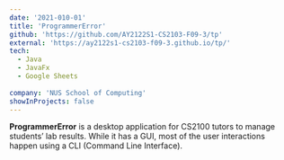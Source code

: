 ```yaml
---
date: '2021-010-01'
title: 'ProgrammerError'
github: 'https://github.com/AY2122S1-CS2103-F09-3/tp'
external: 'https://ay2122s1-cs2103-f09-3.github.io/tp/'
tech:
  - Java
  - JavaFx
  - Google Sheets 
  
company: 'NUS School of Computing'
showInProjects: false
---
```

**ProgrammerError** is a desktop application for CS2100 tutors to manage students’ lab results. While it has a GUI, most of the user interactions happen using a CLI (Command Line Interface).

